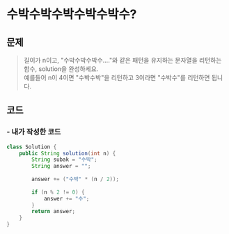 # 수박수박수박수박수박수?

## 문제

> 길이가 n이고, "수박수박수박수...."와 같은 패턴을 유지하는 문자열을 리턴하는 함수, solution을 완성하세요.\
예를들어 n이 4이면 "수박수박"을 리턴하고 3이라면 "수박수"를 리턴하면 됩니다.

## 코드

### - 내가 작성한 코드

```Java
class Solution {
    public String solution(int n) {
        String subak = "수박";
        String answer = "";
        
        answer += ("수박" * (n / 2));
        
        if (n % 2 != 0) {
            answer += "수";
        }
        return answer;
    }
}
```
